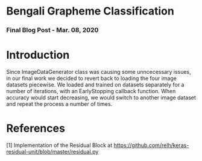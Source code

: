 # Bengali Grapheme Classification
### Final Blog Post  -  Mar. 08, 2020

# Introduction

Since ImageDataGenerator class was causing some unncecessary issues, in our final work we decided to revert back to loading the four image datasets piecewise. We loaded and trained on datasets separately for a number of iterations, with an EarlyStopping callback function. When accuracy would start decreasing, we would switch to another image dataset and repeat the process a number of times.

# References

[1] Implementation of the Residual Block at https://github.com/relh/keras-residual-unit/blob/master/residual.py

